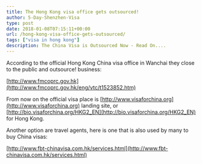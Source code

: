 ```yaml
---
title: The Hong Kong visa office gets outsourced!
author: 5-Day-Shenzhen-Visa
type: post
date: 2018-01-08T07:15:11+00:00
url: /hong-kong-visa-office-gets-outsourced/
tags: ["visa in hong kong"]
description: The China Visa is Outsourced Now - Read On....
---
```

According to the official Hong Kong China visa office in Wanchai they close to the public and outsource! business:

[http://www.fmcoprc.gov.hk](http://www.fmcoprc.gov.hk/eng/vtc/t1523852.htm)

From now on the official visa place is [http://www.visaforchina.org](http://www.visaforchina.org) landing site, or [http://bio.visaforchina.org/HKG2_EN](http://bio.visaforchina.org/HKG2_EN) for Hong Kong.

Another option are travel agents, here is one that is also used by many to buy China visas:

[http://www.fbt-chinavisa.com.hk/services.html](http://www.fbt-chinavisa.com.hk/services.html)